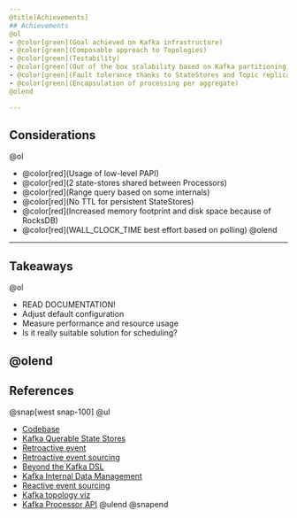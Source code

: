 ```yaml
---
@title[Achievements]
## Achievements
@ol
- @color[green](Goal achieved on Kafka infrastructure)
- @color[green](Composable approach to Topologies)
- @color[green](Testability)
- @color[green](Out of the box scalability based on Kafka partitioning)  
- @color[green](Fault tolerance thanks to StateStores and Topic replication)
- @color[green](Encapsulation of processing per aggregate)
@olend

---
```

## Considerations
@ol
- @color[red](Usage of low-level PAPI)
- @color[red](2 state-stores shared between Processors)
- @color[red](Range query based on some internals)
- @color[red](No TTL for persistent StateStores)
- @color[red](Increased memory footprint and disk space because of RocksDB)
- @color[red](WALL_CLOCK_TIME best effort based on polling)
@olend

---
## Takeaways
@ol
- READ DOCUMENTATION!
- Adjust default configuration
- Measure performance and resource usage
- Is it really suitable solution for scheduling?

@olend
---
## References
@snap[west snap-100]
@ul
- [Codebase](https://github.com/VirtusLab/ddd-public-materials/tree/master/time-based-domain-events/kafka/codebase)
- [Kafka Querable State Stores](https://cwiki.apache.org/confluence/display/KAFKA/KIP-67%3A+Queryable+state+for+Kafka+Streams)
- [Retroactive event](https://martinfowler.com/eaaDev/RetroactiveEvent.html)
- [Retroactive event sourcing](https://www.infoq.com/news/2018/02/retroactive-future-event-sourced/)
- [Beyond the Kafka DSL](https://www.slideshare.net/ConfluentInc/beyond-the-dsl-unlocking-the-power-of-kafka-streams-with-the-processor-api)
- [Kafka Internal Data Management](https://cwiki.apache.org/confluence/display/KAFKA/Kafka+Streams+Internal+Data+Management)
- [Reactive event sourcing](https://blog.redelastic.com/corporate-arts-crafts-modelling-reactive-systems-with-event-storming-73c6236f5dd7)
- [Kafka topology viz](https://zz85.github.io/kafka-streams-viz/)
- [Kafka Processor API](https://kafka.apache.org/documentation/streams/developer-guide/processor-api.html)
@ulend
@snapend
